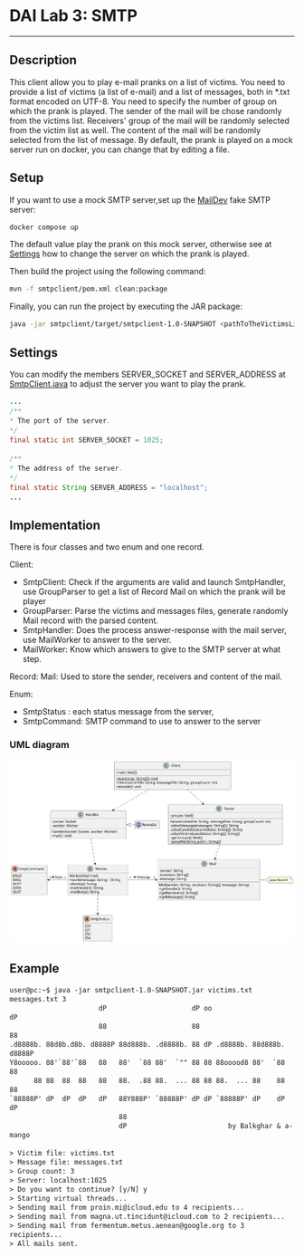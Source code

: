 # DAI Lab 3: SMTP

---

## Description

This client allow you to play e-mail pranks on a list of victims. You need to provide a list of victims (a list of e-mail) and a list of messages, both in \*.txt format encoded on UTF-8. You need to specify the number of group on which the prank is played. The sender of the mail will be chose randomly from the victims list. Receivers' group of the mail will be randomly selected from the victim list as well. The content of the mail will be randomly selected from the list of message. By default, the prank is played on a mock server run on docker, you can change that by editing a file.

## Setup

If you want to use a mock SMTP server,set up the [MailDev](https://github.com/maildev/maildev) fake SMTP server:

```bash
docker compose up
```

The default value play the prank on this mock server, otherwise see at [Settings](##Settings) how to change the server on which the prank is played.

Then build the project using the following command:

```bash
mvn -f smtpclient/pom.xml clean:package
```

Finally, you can run the project by executing the JAR package:

```bash
java -jar smtpclient/target/smtpclient-1.0-SNAPSHOT <pathToTheVictimsList> <pathToTheMessageList> <numberOfGroupToPrank>
```

## Settings

You can modify the members SERVER_SOCKET and SERVER_ADDRESS at [SmtpClient.java](smtpclient/src/main/java/ch/heig/dai/lab/smtp/SmtpClient.java ) to adjust the server you want to play the prank.

```java
...
/**
* The port of the server.
*/
final static int SERVER_SOCKET = 1025;

/**
* The address of the server.
*/
final static String SERVER_ADDRESS = "localhost";
...
```

## Implementation

There is four classes and two enum and one record.

Client:

- SmtpClient: Check if the arguments are valid and launch SmtpHandler, use GroupParser to get a list of Record Mail on which the prank will be player
- GroupParser: Parse the victims and messages files, generate randomly Mail record with the parsed content.
- SmtpHandler: Does the process answer-response with the mail server, use MailWorker to answer to the server.
- MailWorker: Know which answers to give to the SMTP server at what step.

Record: Mail: Used to store the sender, receivers and content of the mail.

Enum:

- SmtpStatus : each status message from the server,
- SmtpCommand: SMTP command to use to answer to the server

### UML diagram

![diagramUml](./figures/class_diagram.svg)

## Example

```
user@pc:~$ java -jar smtpclient-1.0-SNAPSHOT.jar victims.txt messages.txt 3
                      dP                     dP oo                     dP   
                      88                     88                        88   
.d8888b. 88d8b.d8b. d8888P 88d888b. .d8888b. 88 dP .d8888b. 88d888b. d8888P 
Y8ooooo. 88'`88'`88   88   88'  `88 88'  `"" 88 88 88ooood8 88'  `88   88   
      88 88  88  88   88   88.  .88 88.  ... 88 88 88.  ... 88    88   88   
`88888P' dP  dP  dP   dP   88Y888P' `88888P' dP dP `88888P' dP    dP   dP   
                           88                                               
                           dP                         by Balkghar & a-mango 

> Victim file: victims.txt
> Message file: messages.txt
> Group count: 3
> Server: localhost:1025
> Do you want to continue? [y/N] y
> Starting virtual threads...
> Sending mail from proin.mi@icloud.edu to 4 recipients...
> Sending mail from magna.ut.tincidunt@icloud.com to 2 recipients...
> Sending mail from fermentum.metus.aenean@google.org to 3 recipients...
> All mails sent.
```

